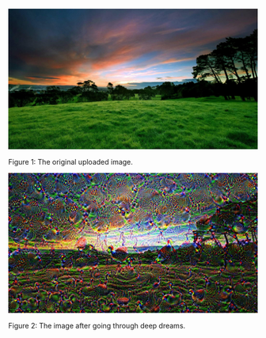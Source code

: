 
![](https://github.com/umerudel/DSPS_uZubair/blob/master/HW12/image_org.jpeg?raw=true)

Figure 1: The original uploaded image.

![](https://github.com/umerudel/DSPS_uZubair/blob/master/HW12/image_dd.jpeg?raw=true)

Figure 2: The image after going through deep dreams.



